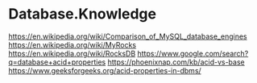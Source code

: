 # Database.Knowledge
https://en.wikipedia.org/wiki/Comparison_of_MySQL_database_engines https://en.wikipedia.org/wiki/MyRocks https://en.wikipedia.org/wiki/RocksDB https://www.google.com/search?q=database+acid+properties https://phoenixnap.com/kb/acid-vs-base https://www.geeksforgeeks.org/acid-properties-in-dbms/
